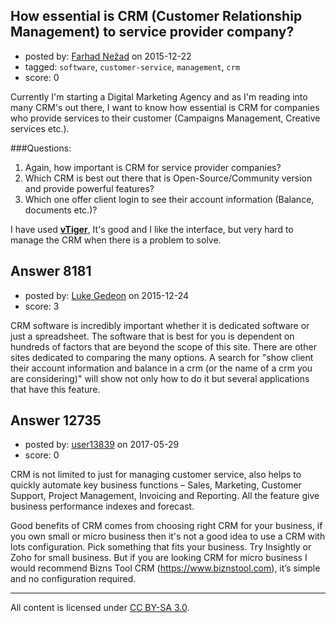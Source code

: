 ## How essential is CRM (Customer Relationship Management) to service provider company?

- posted by: [Farhad Nežad](https://stackexchange.com/users/3013726/farhad-ne-ad) on 2015-12-22
- tagged: `software`, `customer-service`, `management`, `crm`
- score: 0

Currently I'm starting a Digital Marketing Agency and as I'm reading into many CRM's out there, I want to know how essential is CRM for companies who provide services to their customer (Campaigns Management, Creative services etc.).

###Questions:

 1. Again, how important is CRM for service provider companies?
 2. Which CRM is best out there that is Open-Source/Community version and provide powerful features?
 3. Which one offer client login to see their account information (Balance, documents etc.)?

I have used [**vTiger**][1], It's good and I like the interface, but very hard to manage the CRM when there is a problem to solve.


  [1]: https://www.vtiger.com


## Answer 8181

- posted by: [Luke Gedeon](https://stackexchange.com/users/1119600/luke-gedeon) on 2015-12-24
- score: 3

CRM software is incredibly important whether it is dedicated software or just a spreadsheet. The software that is best for you is dependent on hundreds of factors that are beyond the scope of this site. There are other sites dedicated to comparing the many options. A search for "show client their account information and balance in a crm (or the name of a crm you are considering)" will show not only how to do it but several applications that have this feature.


## Answer 12735

- posted by: [user13839](https://stackexchange.com/users/10999398/user13839) on 2017-05-29
- score: 0

CRM is not limited to just for managing customer service, also helps to quickly automate key business functions – Sales, Marketing, Customer Support, Project Management, Invoicing and Reporting. All the feature give business performance indexes and forecast.
 
Good benefits of CRM comes from choosing right CRM for your business, if you own small or micro business then it's not a good idea to use a CRM with lots configuration. Pick something that fits your business. Try Insightly or Zoho for small business. But if you are looking CRM for micro business I would recommend Bizns Tool CRM (https://www.biznstool.com), it’s simple and no configuration required.
 




---

All content is licensed under [CC BY-SA 3.0](https://creativecommons.org/licenses/by-sa/3.0/).
